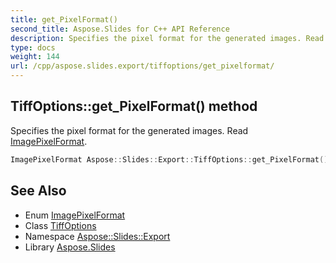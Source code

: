 ```yaml
---
title: get_PixelFormat()
second_title: Aspose.Slides for C++ API Reference
description: Specifies the pixel format for the generated images. Read ImagePixelFormat.
type: docs
weight: 144
url: /cpp/aspose.slides.export/tiffoptions/get_pixelformat/
---
```

## TiffOptions::get_PixelFormat() method


Specifies the pixel format for the generated images. Read [ImagePixelFormat](../../imagepixelformat/).

```cpp
ImagePixelFormat Aspose::Slides::Export::TiffOptions::get_PixelFormat() override
```

## See Also

* Enum [ImagePixelFormat](../imagepixelformat/)
* Class [TiffOptions](./)
* Namespace [Aspose::Slides::Export](../)
* Library [Aspose.Slides](../../)
